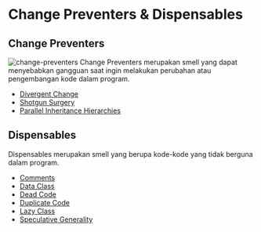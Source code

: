 # Change Preventers & Dispensables

## Change Preventers
![change-preventers](https://github.com/jonathanchr1/code-re/assets/113973058/049b3354-e9e9-4fc4-8edf-738927ab7b4c)
Change Preventers merupakan smell yang dapat menyebabkan gangguan saat ingin melakukan perubahan atau pengembangan kode dalam program.
- [Divergent Change](divergent-change/DivChange.md)
- [Shotgun Surgery](shotgun-surgery/ShotgunSurg.md)
- [Parallel Inheritance Hierarchies](parallel-inheritance/ParallelInh.md)

## Dispensables
Dispensables merupakan smell yang berupa kode-kode yang tidak berguna dalam program.
- [Comments](comments/Comments.md)
- [Data Class](data-class/DataClss.md)
- [Dead Code](dead-code/DeadCode.md)
- [Duplicate Code](duplicate-code/DupeCode.md)
- [Lazy Class](lazy-class/LazyClss.md)
- [Speculative Generality](speculative-generality/SpeculativeGen.md)
